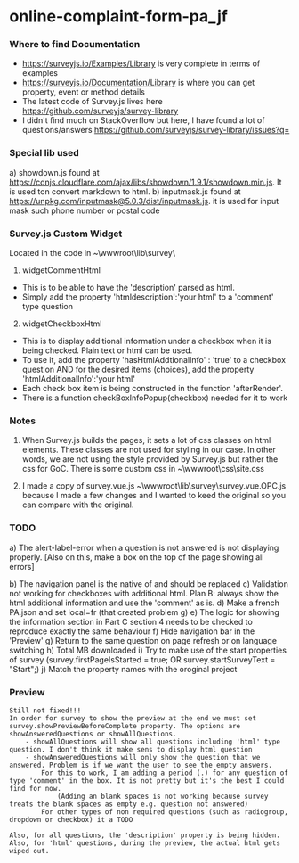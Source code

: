 # online-complaint-form-pa_jf

### Where to find Documentation

- https://surveyjs.io/Examples/Library is very complete in terms of examples
- https://surveyjs.io/Documentation/Library is where you can get property, event or method details
- The latest code of Survey.js lives here https://github.com/surveyjs/survey-library
- I didn't find much on StackOverflow but here, I have found a lot of questions/answers https://github.com/surveyjs/survey-library/issues?q=

### Special lib used

a) showdown.js found at https://cdnjs.cloudflare.com/ajax/libs/showdown/1.9.1/showdown.min.js. It is used ton convert markdown to html.
b) inputmask.js found at https://unpkg.com/inputmask@5.0.3/dist/inputmask.js. it is used for input mask such phone number or postal code

### Survey.js Custom Widget

Located in the code in ~\wwwroot\lib\survey\

1) widgetCommentHtml
- This is to be able to have the 'description' parsed as html.
- Simply add the property 'htmldescription':'your html' to a 'comment' type question

2) widgetCheckboxHtml
- This is to display additional information under a checkbox when it is being checked. Plain text or html can be used.
- To use it, add the property 'hasHtmlAddtionalInfo' : 'true' to a checkbox question AND for the desired items (choices), add the property 'htmlAdditionalInfo':'your html'
- Each check box item is being constructed in the function 'afterRender'.
- There is a function checkBoxInfoPopup(checkbox) needed for it to work

### Notes

1) When Survey.js builds the pages, it sets a lot of css classes on html elements. These classes are not used for styling in our case. In
other words, we are not using the style provided by Survey.js but rather the css for GoC. There is some custom css in ~\wwwroot\css\site.css

2) I made a copy of survey.vue.js ~\wwwroot\lib\survey\survey.vue.OPC.js because I made a few changes and I wanted to keed the original so you can compare with the original.

### TODO

a) The alert-label-error when a question is not answered is not displaying properly.
	[Also on this, make a box on the top of the page showing all errors]

b) The navigation panel is the native of and should be replaced
c) Validation not working for checkboxes with additional html. Plan B: always show the html additional information and use the 'comment' as is. 
d) Make a french PA.json and set local=fr (that created problem g)
e) The logic for showing the information section in Part C section 4 needs to be checked to reproduce exactly the same behaviour
f) Hide navigation bar in the 'Preview'
g) Return to the same question on page refresh or on language switching
h) Total MB downloaded
i) Try to make use of the start properties of survey (survey.firstPageIsStarted = true; OR survey.startSurveyText = "Start";)
j) Match the property names with the oroginal project 

### Preview
	Still not fixed!!!
	In order for survey to show the preview at the end we must set survey.showPreviewBeforeComplete property. The options are showAnsweredQuestions or showAllQuestions. 
		- showAllQuestions will show all questions including 'html' type question. I don't think it make sens to display html question
		- showAnsweredQuestions will only show the question that we answered. Problem is if we want the user to see the empty answers. 
			For this to work, I am adding a period (.) for any question of type 'comment' in the box. It is not pretty but it's the best I could find for now. 
				(Adding an blank spaces is not working because survey treats the blank spaces as empty e.g. question not answered)
			For other types of non required questions (such as radiogroup, dropdown or checkbox) it a TODO

	Also, for all questions, the 'description' property is being hidden.
	Also, for 'html' questions, during the preview, the actual html gets wiped out. 



